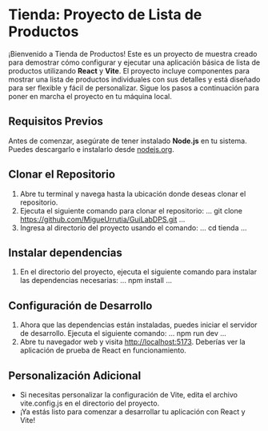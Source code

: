 # Tienda: Proyecto de Lista de Productos
¡Bienvenido a Tienda de Productos! Este es un proyecto de muestra creado para demostrar cómo configurar y ejecutar una aplicación básica de lista de productos utilizando **React** y **Vite**. El proyecto incluye componentes para mostrar una lista de productos individuales con sus detalles y está diseñado para ser flexible y fácil de personalizar. Sigue los pasos a continuación para poner en marcha el proyecto en tu máquina local.

## Requisitos Previos
Antes de comenzar, asegúrate de tener instalado **Node.js** en tu sistema. Puedes descargarlo e instalarlo desde [nodejs.org](https://node.js.org/).

## Clonar el Repositorio
1. Abre tu terminal y navega hasta la ubicación donde deseas clonar el repositorio.
2. Ejecuta el siguiente comando para clonar el repositorio:
...
git clone https://github.com/MigueUrrutia/GuiLabDPS.git
...
3. Ingresa al directorio del proyecto usando el comando:
...
cd tienda
...

## Instalar dependencias
1. En el directorio del proyecto, ejecuta el siguiente comando para instalar las dependencias necesarias:
...
npm install
...

## Configuración de Desarrollo
1. Ahora que las dependencias están instaladas, puedes iniciar el servidor de desarrollo. Ejecuta el siguiente comando:
...
npm run dev
...
2. Abre tu navegador web y visita [http://localhost:5173](http://localhost:5173).
Deberías ver la aplicación de prueba de React en funcionamiento.

## Personalización Adicional
- Si necesitas personalizar la configuración de Vite, edita el archivo vite.config.js en el directorio del proyecto.
- ¡Ya estás listo para comenzar a desarrollar tu aplicación con React y Vite!